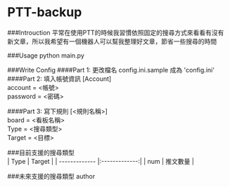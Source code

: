 PTT-backup
==========
###Introuction
平常在使用PTT的時候我習慣依照固定的搜尋方式來看看有沒有新文章，所以我希望有一個機器人可以幫我整理好文章，節省一些搜尋的時間

###Usage
python main.py

###Write Config
####Part 1: 更改檔名 config.ini.sample 成為 'config.ini'  
####Part 2: 填入帳號資訊
[Account]  
account  = <帳號>  
password = <密碼>  

####Part 3: 寫下規則
[<規則名稱>]  
board  = <看板名稱>  
Type   = <搜尋類型>  
Target = <目標>  

###目前支援的搜尋類型  
| Type          | Target        | 
| ------------- |:-------------:| 
| num           | 推文數量      | 


###未來支援的搜尋類型
author





